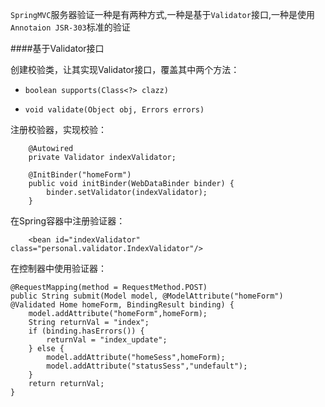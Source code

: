 `SpringMVC`服务器验证一种是有两种方式,一种是基于`Validator`接口,一种是使用`Annotaion JSR-303`标准的验证



####基于Validator接口

创建校验类，让其实现Validator接口，覆盖其中两个方法：

* `boolean supports(Class<?> clazz)`

* `void validate(Object obj, Errors errors)`

注册校验器，实现校验：

		@Autowired
    	private Validator indexValidator;

		@InitBinder("homeForm")
    	public void initBinder(WebDataBinder binder) {
        	binder.setValidator(indexValidator);
    	}

在Spring容器中注册验证器：

		<bean id="indexValidator" class="personal.validator.IndexValidator"/>

在控制器中使用验证器：

	@RequestMapping(method = RequestMethod.POST)
    public String submit(Model model, @ModelAttribute("homeForm") @Validated Home homeForm, BindingResult binding) {
        model.addAttribute("homeForm",homeForm);
        String returnVal = "index";
        if (binding.hasErrors()) {
            returnVal = "index_update";
        } else {
            model.addAttribute("homeSess",homeForm);
            model.addAttribute("statusSess","undefault");
        }
        return returnVal;
    }


